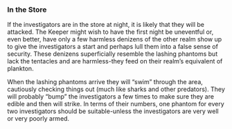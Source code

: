 ### In the Store

If the investigators are in the store at night, it is likely that they will be attacked. The Keeper might wish to have the first night be uneventful or, even better, have only a few harmless denizens of the other realm show up to give the investigators a start and perhaps lull them into a false sense of security. These denizens superficially resemble the lashing phantoms but lack the tentacles and are harmless-they feed on their realm’s equivalent of plankton.

When the lashing phantoms arrive they will “swim” through the area, cautiously checking things out (much like sharks and other predators). They will probably “bump” the investigators a few times to make sure they are edible and then will strike. In terms of their numbers, one phantom for every two investigators should be suitable-unless the investigators are very well or very poorly armed.
